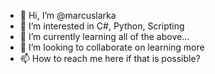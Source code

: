 - 👋 Hi, I’m @marcuslarka
- 👀 I’m interested in C#, Python, Scripting
- 🌱 I’m currently learning all of the above...
- 💞️ I’m looking to collaborate on learning more
- 📫 How to reach me here if that is possible?

<!---
marcuslarka/marcuslarka is a ✨ special ✨ repository because its `README.md` (this file) appears on your GitHub profile.
You can click the Preview link to take a look at your changes.
--->
